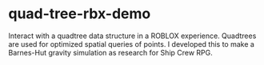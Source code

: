 # quad-tree-rbx-demo
Interact with a quadtree data structure in a ROBLOX experience. Quadtrees are used for optimized spatial queries of points. I developed this to make a Barnes-Hut gravity simulation as research for Ship Crew RPG.
